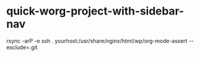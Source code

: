 # quick-worg-project-with-sidebar-nav

rsync -arP -e ssh . yourhost:/usr/share/nginx/html/wp/org-mode-assert --exclude=.git